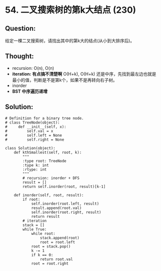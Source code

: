 # 54. 二叉搜索树的第k大结点 \(230\)

## Question:

给定一棵二叉搜索树，请找出其中的第k大的结点\(从小到大排序后\)。

## Thought:

* recursion: O\(n\), O\(n\)
* **iteration: 有点搞不清楚啊** O\(H+k\), O\(H+k\) 还是中序，先找到最左边也就是最小的值，判断是不是第k个，如果不是再转向右子树。
* inorder 
* **BST 中序遍历递增**

## Solution:

```text
# Definition for a binary tree node.
# class TreeNode(object):
#     def __init__(self, x):
#         self.val = x
#         self.left = None
#         self.right = None

class Solution(object):
    def kthSmallest(self, root, k):
        """
        :type root: TreeNode
        :type k: int
        :rtype: int
        """
        # recursion: inorder + DFS
        result = []
        return self.inorder(root, result)[k-1]
    
    def inorder(self, root, result):
        if root:
            self.inorder(root.left, result)
            result.append(root.val)
            self.inorder(root.right, result)
            return result
        # iteration
        stack = []
        while True:
            while root:
                stack.append(root)
                root = root.left
            root = stack.pop()
            k -= 1
            if k == 0:
                return root.val
            root = root.right
```

